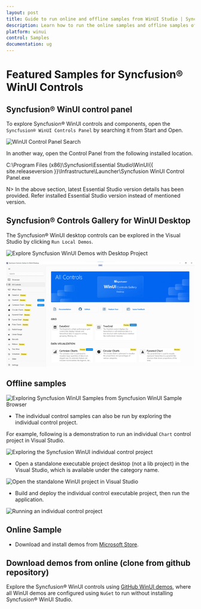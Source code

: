 ```yaml
---
layout: post
title: Guide to run online and offline samples from WinUI Studio | Syncfusion®
description: Learn how to run the online samples and offline samples of Syncfusion® Essential Studio® WinUI controls and components.
platform: winui
control: Samples
documentation: ug
---
```


# Featured Samples for Syncfusion® WinUI Controls

## Syncfusion® WinUI control panel

To explore Syncfusion® WinUI controls and components, open the `Syncfusion® WinUI Controls Panel` by searching it from Start and Open. 

![WinUI Control Panel Search](Guide-to-run-the-samples-images/winui-control-panel-search.png)

In another way, open the Control Panel from the following installed location.

C:\Program Files (x86)\Syncfusion\Essential Studio\WinUI\{{ site.releaseversion }}\Infrastructure\Launcher\Syncfusion WinUI Control Panel.exe 

N> In the above section, latest Essential Studio version details has been provided. Refer installed Essential Studio version instead of mentioned version.

## Syncfusion® Controls Gallery for WinUI Desktop

The Syncfusion® WinUI desktop controls can be explored in the Visual Studio by clicking `Run Local Demos`.
 
 ![Explore Syncfusion WinUI Demos with Desktop Project](Guide-to-run-the-samples-images/exploring-winui-desktop-sample-browser-new.png)

![Syncfusion WinUI Sample Browser with Desktop Project](Guide-to-run-the-samples-images/syncfusion-winui-desktop-sample-browser.png)

## Offline samples

![Exploring Syncfusion WinUI Samples from Syncfusion WinUI Sample Browser](Guide-to-run-the-samples-images/exploring-syncfusion-winui-samples-from-sb.png)

* The individual control samples can also be run by exploring the individual control project.

For example, following is a demonstration to run an individual `Chart` control project in Visual Studio.

![Exploring the Syncfusion WinUI individual control project](Guide-to-run-the-samples-images/exploring-individual-control-project.png)

* Open a standalone executable project desktop (not a lib project) in the Visual Studio, which is available under the category name.

 ![Open the standalone WinUI project in Visual Studio](Guide-to-run-the-samples-images/open-standalone-winui-project-in-visual-studio-new.png)

* Build and deploy the individual control executable project, then run the application.

![Running an individual control project](Guide-to-run-the-samples-images/run-induvidual-control-project.png)

## Online Sample

* Download and install demos from [Microsoft Store](https://www.microsoft.com/en-in/p/syncfusion-winui-controls-gallery/9n0fp16ddc06?activetab=pivot:overviewtab).


## Download demos from online (clone from github repository)

Explore the Syncfusion® WinUI controls using [GitHub WinUI demos](https://github.com/syncfusion/winui-demos), where all WinUI demos are configured using `NuGet` to run without installing Syncfusion® WinUI Studio.